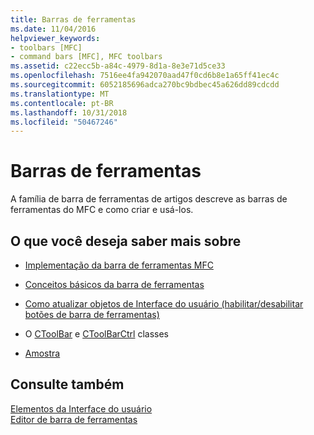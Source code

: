 ```yaml
---
title: Barras de ferramentas
ms.date: 11/04/2016
helpviewer_keywords:
- toolbars [MFC]
- command bars [MFC], MFC toolbars
ms.assetid: c22ecc5b-a84c-4979-8d1a-8e3e71d5ce33
ms.openlocfilehash: 7516ee4fa942070aad47f0cd6b8e1a65ff41ec4c
ms.sourcegitcommit: 6052185696adca270bc9bdbec45a626dd89cdcdd
ms.translationtype: MT
ms.contentlocale: pt-BR
ms.lasthandoff: 10/31/2018
ms.locfileid: "50467246"
---
```

# <a name="toolbars"></a>Barras de ferramentas

A família de barra de ferramentas de artigos descreve as barras de ferramentas do MFC e como criar e usá-los.

## <a name="what-do-you-want-to-know-more-about"></a>O que você deseja saber mais sobre

- [Implementação da barra de ferramentas MFC](../mfc/mfc-toolbar-implementation.md)

- [Conceitos básicos da barra de ferramentas](../mfc/toolbar-fundamentals.md)

- [Como atualizar objetos de Interface do usuário (habilitar/desabilitar botões de barra de ferramentas)](../mfc/how-to-update-user-interface-objects.md)

- O [CToolBar](../mfc/reference/ctoolbar-class.md) e [CToolBarCtrl](../mfc/reference/ctoolbarctrl-class.md) classes

- [Amostra](../mfc/toolbar-sample-list.md)

## <a name="see-also"></a>Consulte também

[Elementos da Interface do usuário](../mfc/user-interface-elements-mfc.md)<br/>
[Editor de barra de ferramentas](../windows/toolbar-editor.md)
